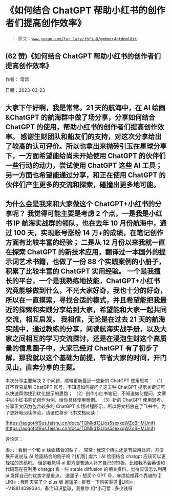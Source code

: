 # 《如何结合 ChatGPT 帮助小红书的创作者们提高创作效率》

> 原文：[`www.yuque.com/for_lazy/thfiu8/gmbmcr4ptdnml0it`](https://www.yuque.com/for_lazy/thfiu8/gmbmcr4ptdnml0it)



## (62 赞)《如何结合 ChatGPT 帮助小红书的创作者们提高创作效率》 

作者： 常常 

日期：2023-03-23 

## 大家下午好啊，我是常常。21 天的航海中，在 AI 绘画&ChatGPT 的航海群中做了场分享，分享如何结合 ChatGPT 的使用，帮助小红书的创作者们提高创作效率。 感谢生财团队和船友们的支持，对这次分享给出了较高的认可评价。所以也拿出来抛砖引玉在星球分享下，一方面希望能给尚未开始使用 ChatGPT 的伙伴们一些行动的动力，尝试使用 ChatGPT 这些 AI 工具；另一方面也希望能通过分享，和正在使用 ChatGPT 的伙伴们产生更多的交流和探索，碰撞出更多地可能。 

## 为什么会是我来和大家做这个 ChatGPT+小红书的分享呢？ 我觉得可能主要是考虑 2 个点，一是我是小红书 IP 航海实战群的领队，也在去年 10 月份航海中，通过 100 天，实现账号涨粉 14 万+的成绩，在笔记创作方面有比较丰富的经验； 二是从 12 月份以来我就一直在探索 ChatGPT 的新技术应用，翻译过一本国外的提示词艺术书籍，也做了一份 88 个实践案例的小册子，积累了比较丰富的 ChatGPT 实用经验。 一个是我擅长的平台，一个是我熟练地技能，ChatGPT+小红书究竟能够做到什么，不光大家好奇，我也十分的好奇，所以在一直摸索，寻找合适的模式，并且希望能把我最近的探索和实践分享给到大家，希望能和大家一起共同交流，相互启发。 我相信，无论是在过去 21 天的航海实践中，通过教练的分享，阅读航海实战手册，以及大家之间相互的学习交流探讨，还是在浸泡生财这个高质量的信息圈子中，大家已经对 ChatGPT 有了初步了解，那我就以这个基础为前提，节省大家的时间，开门见山，直奔分享的主题。 

本次分享主要解决 2 个问题，顺带更新最近一些新的 ChatGPT 使用思考： （1）好不容易拿到 ChatGPT 账号，不知道如何提问？这五种 ChatGPT 提示关键词可以快速帮你找到优化提示的思路； （2）创作小红书笔记，不知道如何提问，文章中以小红书笔记创作为例，给你具体使用案例。 （3）新的 ChatGPT 使用思考。 分享正文因为包含较多的 ChatGPT 实践过程图示，所以将文档放在了飞书中，为了更好地阅读体验，请诸位移步飞书文档阅读： 

[https://aogot4f9us.feishu.cn/docx/TQMkd13LIos5sexxqWZcBHMUnif](https://aogot4f9us.feishu.cn/docx/TQMkd13LIos5sexxqWZcBHMUnif) 

评论区： 

虔六 : 看到一个和 ai 绘画结合的梨子， 常常 : 我这个砖头还是有些用处的，方便展开说说与 AI 绘画结合的例子吗？[机智] 虔六 : AI 绘图结合 chatgpt 应该可以更轻松的洗稿吧。 但是我觉得 ai 更方便普通人补齐自己的短板，比如我不会英语和代码现在在利用 chatgpt 看一些 stable diffusion 的相关资料，觉得应该怎么利用 ai 发挥自己的优势才是重点。 逍遥子 : 想买个 GPT 号，麻烦给推荐个靠谱的 🚀LIKI🔥 : 我昨天买了个 plus 版 逍遥子 : 推荐一下购买渠道 🚀LIKI🔥 : +V18814099384，备注知识星球，我推你 祖*小可爱 : 多少钱呀